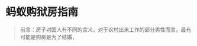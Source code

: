 # 蚂蚁购狱房指南

> 前言：房子对国人有不同的含义，对于农村出来工作的部分男性而言，最有可能是购房是为了结婚，

<!--stackedit_data:
eyJoaXN0b3J5IjpbMzQ0Nzk5ODU5LDg1Njg5NDI2OSwyMTM1MD
I1MDYzLDE4NTU1NTIwNjBdfQ==
-->